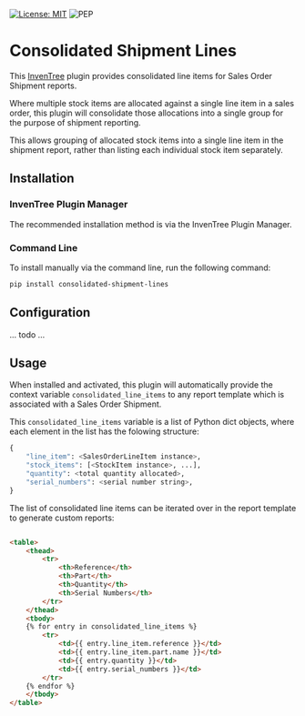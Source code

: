 [![License: MIT](https://img.shields.io/badge/License-MIT-yellow.svg)](https://opensource.org/licenses/MIT)
![PEP](https://github.com/SchrodingersGat/inventree-consolidated-shipping-report/actions/workflows/ci.yaml/badge.svg)

# Consolidated Shipment Lines

This [InvenTree](https://inventree.org) plugin provides consolidated line items for Sales Order Shipment reports.

Where multiple stock items are allocated against a single line item in a sales order, this plugin will consolidate those allocations into a single group for the purpose of shipment reporting.

This allows grouping of allocated stock items into a single line item in the shipment report, rather than listing each individual stock item separately.

## Installation

### InvenTree Plugin Manager

The recommended installation method is via the InvenTree Plugin Manager.

### Command Line 

To install manually via the command line, run the following command:

```bash
pip install consolidated-shipment-lines
```

## Configuration

... todo ...

## Usage

When installed and activated, this plugin will automatically provide the context variable `consolidated_line_items` to any report template which is associated with a Sales Order Shipment.

This `consolidated_line_items` variable is a list of Python dict objects, where each element in the list has the folowing structure:

```python
{
    "line_item": <SalesOrderLineItem instance>,
    "stock_items": [<StockItem instance>, ...],
    "quantity": <total quantity allocated>,
    "serial_numbers": <serial number string>,
}
```

The list of consolidated line items can be iterated over in the report template to generate custom reports:

```html

<table>
    <thead>
        <tr>
            <th>Reference</th>
            <th>Part</th>
            <th>Quantity</th>
            <th>Serial Numbers</th>
        </tr>
    </thead>
    <tbody>
    {% for entry in consolidated_line_items %}
        <tr>
            <td>{{ entry.line_item.reference }}</td>
            <td>{{ entry.line_item.part.name }}</td>
            <td>{{ entry.quantity }}</td>
            <td>{{ entry.serial_numbers }}</td>
        </tr>
    {% endfor %}
    </tbody>
</table>
```
